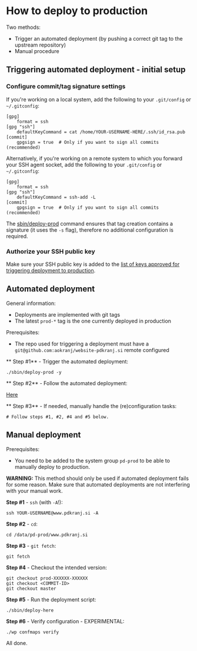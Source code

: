 # How to deploy to production

Two methods:
- Trigger an automated deployment (by pushing a correct git tag to the upstream repository)
- Manual procedure



## Triggering automated deployment - initial setup


### Configure commit/tag signature settings

If you're working on a local system, 
add the following to your `.git/config` or `~/.gitconfig`:
```
[gpg]
    format = ssh
[gpg "ssh"]
    defaultKeyCommand = cat /home/YOUR-USERNAME-HERE/.ssh/id_rsa.pub
[commit]
    gpgsign = true  # Only if you want to sign all commits (recommended)
```

Alternatively, if you're working on a remote system to which you forward your SSH agent socket,
add the following to your `.git/config` or `~/.gitconfig`:
```
[gpg]
    format = ssh
[gpg "ssh"]
    defaultKeyCommand = ssh-add -L
[commit]
    gpgsign = true  # Only if you want to sign all commits (recommended)
```

The [sbin/deploy-prod](../../sbin/deploy-prod) command ensures that tag creation contains a signature (it uses the `-s` flag),
therefore no additional configuration is required.


### Authorize your SSH public key

Make sure your SSH public key is added to the [list of keys approved for triggering deployment to production](../../sbin/deploy-prod-verify-tag.keylist).



## Automated deployment

General information:
- Deployments are implemented with git tags
- The latest `prod-*` tag is the one currently deployed in production

Prerequisites:
- The repo used for triggering a deployment must have a `git@github.com:aokranj/website-pdkranj.si` remote configured


** Step #1** - Trigger the automated deployment:
```
./sbin/deploy-prod -y
```

** Step #2** - Follow the automated deployment:

[Here](https://github.com/aokranj/website-pdkranj.si/actions/workflows/deploy-prod.yml)

** Step #3** - If needed, manually handle the (re)configuration tasks:
```
# Follow steps #1, #2, #4 and #5 below.
```



## Manual deployment

Prerequisites:
- You need to be added to the system group `pd-prod` to be able to manually deploy to production.

**WARNING:** This method should only be used if automated deployment fails for some reason.
Make sure that automated deployments are not interfering with your manual work.

**Step #1** - `ssh` (with `-A`!):
```
ssh YOUR-USERNAME@www.pdkranj.si -A
```

**Step #2** - `cd`:
```
cd /data/pd-prod/www.pdkranj.si
```

**Step #3** - `git fetch`:
```
git fetch
```

**Step #4** - Checkout the intended version:
```
git checkout prod-XXXXXX-XXXXXX
git checkout <COMMIT-ID>
git checkout master
```

**Step #5** - Run the deployment script:
```
./sbin/deploy-here
```

**Step #6** - Verify configuration - EXPERIMENTAL:
```
./wp confmaps verify
```

All done.
